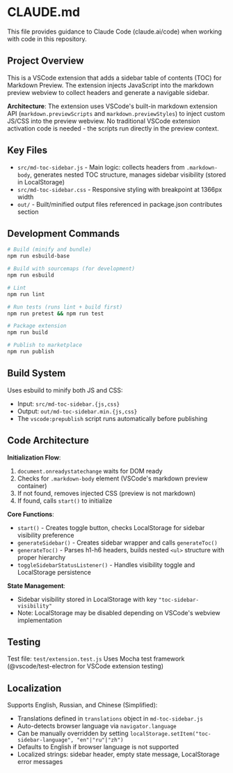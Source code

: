 # CLAUDE.md

This file provides guidance to Claude Code (claude.ai/code) when working with code in this repository.

## Project Overview

This is a VSCode extension that adds a sidebar table of contents (TOC) for Markdown Preview. The extension injects JavaScript into the markdown preview webview to collect headers and generate a navigable sidebar.

**Architecture**: The extension uses VSCode's built-in markdown extension API (`markdown.previewScripts` and `markdown.previewStyles`) to inject custom JS/CSS into the preview webview. No traditional VSCode extension activation code is needed - the scripts run directly in the preview context.

## Key Files

- `src/md-toc-sidebar.js` - Main logic: collects headers from `.markdown-body`, generates nested TOC structure, manages sidebar visibility (stored in LocalStorage)
- `src/md-toc-sidebar.css` - Responsive styling with breakpoint at 1366px width
- `out/` - Built/minified output files referenced in package.json contributes section

## Development Commands

```bash
# Build (minify and bundle)
npm run esbuild-base

# Build with sourcemaps (for development)
npm run esbuild

# Lint
npm run lint

# Run tests (runs lint + build first)
npm run pretest && npm run test

# Package extension
npm run build

# Publish to marketplace
npm run publish
```

## Build System

Uses esbuild to minify both JS and CSS:
- Input: `src/md-toc-sidebar.{js,css}`
- Output: `out/md-toc-sidebar.min.{js,css}`
- The `vscode:prepublish` script runs automatically before publishing

## Code Architecture

**Initialization Flow**:
1. `document.onreadystatechange` waits for DOM ready
2. Checks for `.markdown-body` element (VSCode's markdown preview container)
3. If not found, removes injected CSS (preview is not markdown)
4. If found, calls `start()` to initialize

**Core Functions**:
- `start()` - Creates toggle button, checks LocalStorage for sidebar visibility preference
- `generateSidebar()` - Creates sidebar wrapper and calls `generateToc()`
- `generateToc()` - Parses h1-h6 headers, builds nested `<ul>` structure with proper hierarchy
- `toggleSidebarStatusListener()` - Handles visibility toggle and LocalStorage persistence

**State Management**:
- Sidebar visibility stored in LocalStorage with key `"toc-sidebar-visibility"`
- Note: LocalStorage may be disabled depending on VSCode's webview implementation

## Testing

Test file: `test/extension.test.js`
Uses Mocha test framework (@vscode/test-electron for VSCode extension testing)

## Localization

Supports English, Russian, and Chinese (Simplified):
- Translations defined in `translations` object in `md-toc-sidebar.js`
- Auto-detects browser language via `navigator.language`
- Can be manually overridden by setting `localStorage.setItem("toc-sidebar-language", "en"|"ru"|"zh")`
- Defaults to English if browser language is not supported
- Localized strings: sidebar header, empty state message, LocalStorage error messages
